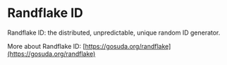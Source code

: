 # Randflake ID

Randflake ID: the distributed, unpredictable, unique random ID generator.

More about Randflake ID: [https://gosuda.org/randflake](https://gosuda.org/randflake)
